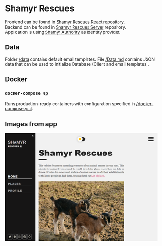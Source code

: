 # Shamyr Rescues 

Frontend can be found in [Shamyr Rescues React](https://github.com/prixladi/shamyr-rescues-react) repository.<br />
Backend can be found in [Shamyr Rescues Server](https://github.com/prixladi/shamyr-rescues-server) repository.<br />
Application is using [Shamyr Authority](https://github.com/prixladi/shamyr-cloud-authority) as identity provider.

## Data

Folder [/data](data) contains default email templates. File [/Data.md](Data.md) contains JSON data that can be used to initialize Database (Client and email templates).

## Docker

### `docker-compose up`

Runs production-ready containers with configuration specified in [/docker-compose.yml](docker-compose.yml).

## Images from app

![Drag Racing](assets/homePage.png)

